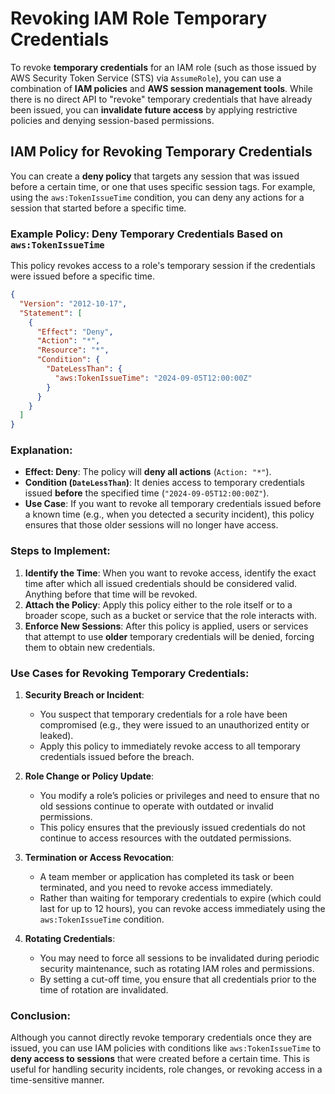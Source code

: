 # Revoking IAM Role Temporary Credentials

To revoke **temporary credentials** for an IAM role (such as those issued by AWS Security Token Service (STS) via `AssumeRole`), you can use a combination of **IAM policies** and **AWS session management tools**. While there is no direct API to "revoke" temporary credentials that have already been issued, you can **invalidate future access** by applying restrictive policies and denying session-based permissions.

## IAM Policy for Revoking Temporary Credentials

You can create a **deny policy** that targets any session that was issued before a certain time, or one that uses specific session tags. For example, using the `aws:TokenIssueTime` condition, you can deny any actions for a session that started before a specific time.

### Example Policy: Deny Temporary Credentials Based on `aws:TokenIssueTime`

This policy revokes access to a role's temporary session if the credentials were issued before a specific time.

```json
{
  "Version": "2012-10-17",
  "Statement": [
    {
      "Effect": "Deny",
      "Action": "*",
      "Resource": "*",
      "Condition": {
        "DateLessThan": {
          "aws:TokenIssueTime": "2024-09-05T12:00:00Z"
        }
      }
    }
  ]
}
```

### Explanation:

- **Effect: Deny**: The policy will **deny all actions** (`Action: "*"`).
- **Condition (`DateLessThan`)**: It denies access to temporary credentials issued **before** the specified time (`"2024-09-05T12:00:00Z"`).
- **Use Case**: If you want to revoke all temporary credentials issued before a known time (e.g., when you detected a security incident), this policy ensures that those older sessions will no longer have access.

### Steps to Implement:

1. **Identify the Time**: When you want to revoke access, identify the exact time after which all issued credentials should be considered valid. Anything before that time will be revoked.
2. **Attach the Policy**: Apply this policy either to the role itself or to a broader scope, such as a bucket or service that the role interacts with.
3. **Enforce New Sessions**: After this policy is applied, users or services that attempt to use **older** temporary credentials will be denied, forcing them to obtain new credentials.

### Use Cases for Revoking Temporary Credentials:

1. **Security Breach or Incident**:

   - You suspect that temporary credentials for a role have been compromised (e.g., they were issued to an unauthorized entity or leaked).
   - Apply this policy to immediately revoke access to all temporary credentials issued before the breach.

2. **Role Change or Policy Update**:

   - You modify a role’s policies or privileges and need to ensure that no old sessions continue to operate with outdated or invalid permissions.
   - This policy ensures that the previously issued credentials do not continue to access resources with the outdated permissions.

3. **Termination or Access Revocation**:

   - A team member or application has completed its task or been terminated, and you need to revoke access immediately.
   - Rather than waiting for temporary credentials to expire (which could last for up to 12 hours), you can revoke access immediately using the `aws:TokenIssueTime` condition.

4. **Rotating Credentials**:
   - You may need to force all sessions to be invalidated during periodic security maintenance, such as rotating IAM roles and permissions.
   - By setting a cut-off time, you ensure that all credentials prior to the time of rotation are invalidated.

### Conclusion:

Although you cannot directly revoke temporary credentials once they are issued, you can use IAM policies with conditions like `aws:TokenIssueTime` to **deny access to sessions** that were created before a certain time. This is useful for handling security incidents, role changes, or revoking access in a time-sensitive manner.
